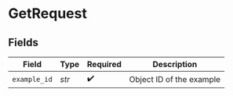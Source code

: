 # GetRequest


## Fields

| Field                    | Type                     | Required                 | Description              |
| ------------------------ | ------------------------ | ------------------------ | ------------------------ |
| `example_id`             | *str*                    | :heavy_check_mark:       | Object ID of the example |